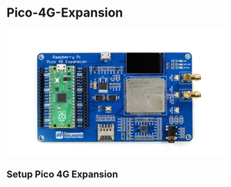 # Pico-4G-Expansion

<img src = "https://github.com/sbcshop/Pico-4G-Expansion/blob/main/img.png" />

## Setup Pico 4G Expansion
